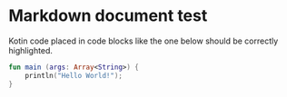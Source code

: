 # Markdown document test

Kotin code placed in code blocks like the one below should be 
correctly highlighted.

``` kotlin
fun main (args: Array<String>) {
    println("Hello World!");
}
```